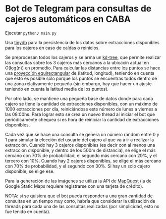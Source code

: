 # Bot de Telegram para consultas de cajeros automáticos en CABA

Ejecutar `python3 main.py`

Usa [tinydb](https://github.com/msiemens/tinydb) para la persistencia de los datos sobre extracciones disponibles para los cajeros en caso de caídas o reinicios.

Se preprocesan todos los cajeros y se arma un [kd-tree](https://en.wikipedia.org/wiki/K-d_tree), que permite realizar las consultas sobre los 3 cajeros más cercanos a la ubicacin actual en O(log(n)) en promedio. Para calcular las distancias entre los puntos se hace una [proyección equirectangular](https://en.wikipedia.org/wiki/Equirectangular_projection) de (latitud, longitud), teniendo en cuenta que esto es posible sólo porque los puntos se encuentras todos dentro de una zona relativamente pequeña (sin embargo, hay que hacer un ajuste teniendo en cuenta la latitud media de los puntos).

Por otro lado, se mantiene una pequeña base de datos donde para cada cajero se tiene la cantidad de extracciones disponibles, con un máximo de 1000 extracciones por día, reiniciándose este número de lunes a viernes a las 08:00hs. Para lograr esto se crea un nuevo thread al iniciar el bot que periódicamente chequea si es hora de reiniciar la cantidad de extracciones disponibles. 

Cada vez que se hace una consulta se genera un número random entre 0 y 1 para simular la elección del usuario del cajero al que va a ir a realizar la extracción. Cuando hay 3 cajeros disponibles (es decir con al menos una extracción disponible, y dentro de los 500m de distancia), se elige el más cercano con 70% de probabilidad, el segundo más cercano con 20%, y el tercero con 10%. Cuando hay 2 cajeros disponibles, se elige el más cercano con 70% de probabilidad, y el segundo con 30%. Si hay un solo cajero disponible, se elige ese.

Para la generación de las imágenes se utiliza la API de [MapQuest](https://developer.mapquest.com/) (la de Google Static Maps requiere registrarse con una tarjeta de crédito).

NOTA: si se quisiera que el bot pueda responder a una gran cantidad de consultas en un tiempo muy corto, habría que considerar la utilización de threads para cada una de las consultas realizadas (por simplicidad, esto no fue tenido en cuenta).
